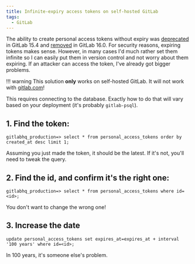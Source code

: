 ```yaml
---
title: Infinite-expiry access tokens on self-hosted GitLab
tags:
  - GitLab
---
```


The ability to create personal access tokens without expiry was [deprecated](https://gitlab.com/gitlab-org/gitlab/-/issues/369122) in GitLab 15.4 and [removed](https://gitlab.com/gitlab-org/gitlab/-/issues/392855) in GitLab 16.0. For security reasons, expiring tokens makes sense. However, in many cases I'd much rather set them infinite so I can easily put them in version control and not worry about them expiring. If an attacker can access the token, I've already got bigger problems.

!!! warning
    This solution **only** works on self-hosted GitLab. It will not work with [gitlab.com](https://gitlab.com)!

This requires connecting to the database. Exactly how to do that will vary based on your deployment (it's probably `gitlab-psql`).

## 1. Find the token:

```psql
gitlabhq_production=> select * from personal_access_tokens order by created_at desc limit 1;
```

Assuming you just made the token, it should be the latest. If it's not, you'll need to tweak the query.

## 2. Find the id, and confirm it's the right one:

```psql
gitlabhq_production=> select * from personal_access_tokens where id=<id>;
```

You don't want to change the wrong one!

## 3. Increase the date

```psql
update personal_access_tokens set expires_at=expires_at + interval '100 years' where id=<id>;
```

In 100 years, it's someone else's problem.
